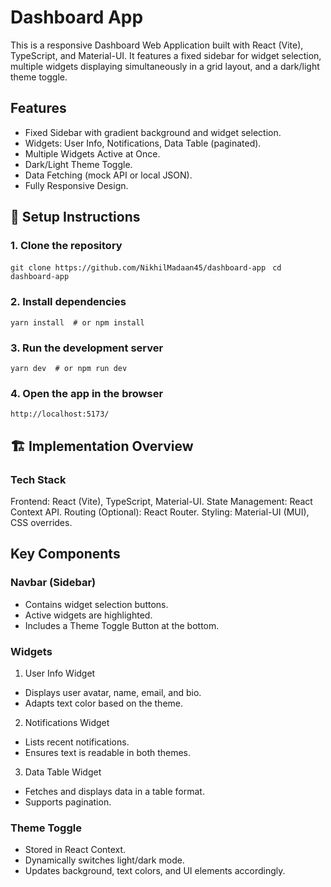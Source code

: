 # Dashboard App
This is a responsive Dashboard Web Application built with React (Vite), TypeScript, and Material-UI. It features a fixed sidebar for widget selection, multiple widgets displaying simultaneously in a grid layout, and a dark/light theme toggle.

## Features
* Fixed Sidebar with gradient background and widget selection.
* Widgets: User Info, Notifications, Data Table (paginated).
* Multiple Widgets Active at Once.
* Dark/Light Theme Toggle.
* Data Fetching (mock API or local JSON).
* Fully Responsive Design.

## 🚀 Setup Instructions

### 1. Clone the repository

```git clone https://github.com/NikhilMadaan45/dashboard-app ``` 
```cd dashboard-app```

### 2. Install dependencies
```yarn install  # or npm install ```

### 3. Run the development server
```yarn dev  # or npm run dev```

### 4. Open the app in the browser
```http://localhost:5173/```

## 🏗️ Implementation Overview
### Tech Stack

Frontend: React (Vite), TypeScript, Material-UI.
State Management: React Context API.
Routing (Optional): React Router.
Styling: Material-UI (MUI), CSS overrides.
## Key Components

### Navbar (Sidebar)
* Contains widget selection buttons.
* Active widgets are highlighted.
* Includes a Theme Toggle Button at the bottom.
### Widgets

1. User Info Widget
* Displays user avatar, name, email, and bio.
* Adapts text color based on the theme.

2. Notifications Widget
* Lists recent notifications.
* Ensures text is readable in both themes.

3. Data Table Widget
* Fetches and displays data in a table format.
* Supports pagination.

### Theme Toggle
* Stored in React Context.
* Dynamically switches light/dark mode.
* Updates background, text colors, and UI elements accordingly.
